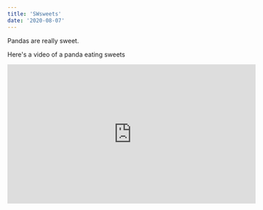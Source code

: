 ```yaml
---
title: 'SWsweets'
date: '2020-08-07'
---
```


Pandas are really sweet.

Here's a video of a panda eating sweets

<iframe width="560" height="315" src="https://www.youtube.com/embed/4n0xNbfJLR8" frameborder="0" allowfullscreen></iframe>
